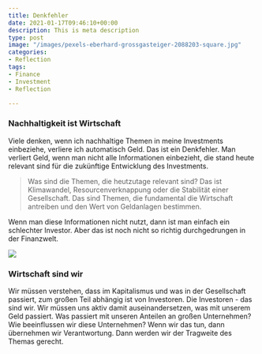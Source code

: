 ```yaml
---
title: Denkfehler
date: 2021-01-17T09:46:10+00:00
description: This is meta description
type: post
image: "/images/pexels-eberhard-grossgasteiger-2088203-square.jpg"
categories:
- Reflection
tags:
- Finance
- Investment
- Reflection

---
```

### Nachhaltigkeit ist Wirtschaft

Viele denken, wenn ich nachhaltige Themen in meine Investments einbeziehe, verliere ich automatisch Geld. Das ist ein Denkfehler. Man verliert Geld, wenn man nicht alle Informationen einbezieht, die stand heute relevant sind für die zukünftige Entwicklung des Investments. 

> Was sind die Themen, die heutzutage relevant sind? Das ist Klimawandel, Resourcenverknappung oder die Stabilität einer Gesellschaft. Das sind Themen, die fundamental die Wirtschaft antreiben und den Wert von Geldanlagen bestimmen. 

Wenn man diese Informationen nicht nutzt, dann ist man einfach ein schlechter Investor. Aber das ist noch nicht so richtig durchgedrungen in der Finanzwelt.

![](/images/pexels-madison-inouye-1382393.jpg)

### Wirtschaft sind wir

Wir müssen verstehen, dass im Kapitalismus und was in der Gesellschaft passiert, zum großen Teil abhängig ist von Investoren. Die Investoren - das sind wir. Wir müssen uns aktiv damit auseinandersetzen, was mit unserem Geld passiert. Was passiert mit unseren Anteilen an großen Unternehmen? Wie beeinflussen wir diese Unternehmen? Wenn wir das tun, dann übernehmen wir Verantwortung. Dann werden wir der Tragweite des Themas gerecht.